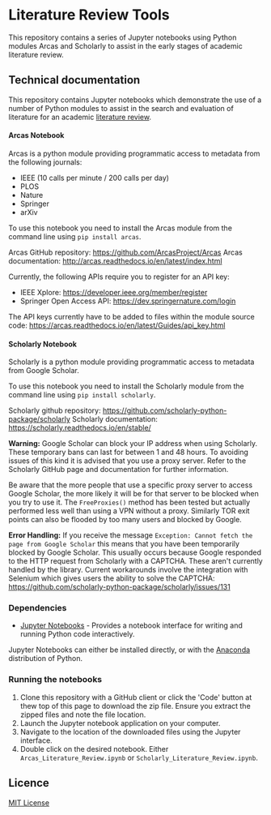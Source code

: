 # Literature Review Tools
This repository contains a series of Jupyter notebooks using Python modules Arcas and Scholarly to assist in the early stages of academic literature review.

## Technical documentation

This repository contains Jupyter notebooks which demonstrate the use of a number of Python modules to assist in the search and evaluation of literature for an academic [literature review](https://www.scribbr.com/dissertation/literature-review/).

#### Arcas Notebook

Arcas is a python module providing programmatic access to metadata from the following journals:

- IEEE (10 calls per minute / 200 calls per day)
- PLOS
- Nature
- Springer
- arXiv

To use this notebook you need to install the Arcas module from the command line using `pip install arcas`.

Arcas GitHub repository: https://github.com/ArcasProject/Arcas
Arcas documentation: http://arcas.readthedocs.io/en/latest/index.html

Currently, the following APIs require you to register for an API key:

- IEEE Xplore: https://developer.ieee.org/member/register
- Springer Open Access API: https://dev.springernature.com/login

The API keys currently have to be added to files within the module source code: https://arcas.readthedocs.io/en/latest/Guides/api_key.html

#### Scholarly Notebook

Scholarly is a python module providing programmatic access to metadata from Google Scholar.

To use this notebook you need to install the Scholarly module from the command line using `pip install scholarly`.

Scholarly github repository: https://github.com/scholarly-python-package/scholarly
Scholarly documentation: https://scholarly.readthedocs.io/en/stable/

**Warning:** Google Scholar can block your IP address when using Scholarly. These temporary bans can last for between 1 and 48 hours. To avoiding issues of this kind it is advised that you use a proxy server. Refer to the Scholarly GitHub page and documentation for further information.

Be aware that the more people that use a specific proxy server to access Google Scholar, the more likely it will be for that server to be blocked when you try to use it. The `FreeProxies()` method has been tested but actually performed less well than using a VPN without a proxy. Similarly TOR exit points can also be flooded by too many users and blocked by Google.

**Error Handling:** If you receive the message `Exception: Cannot fetch the page from Google Scholar` this means that you have been temporarily blocked by Google Scholar. This usually occurs because Google responded to the HTTP request from Scholarly with a CAPTCHA. These aren't currently handled by the library. Current workarounds involve the integration with Selenium which gives users the ability to solve the CAPTCHA: https://github.com/scholarly-python-package/scholarly/issues/131

### Dependencies

- [Jupyter Notebooks](https://jupyter.org/) - Provides a notebook interface for writing and running Python code interactively.

Jupyter Notebooks can either be installed directly, or with the [Anaconda](https://www.anaconda.com/) distribution of Python. 

### Running the notebooks

1. Clone this repository with a GitHub client or click the 'Code' button at thew top of this page to download the zip file. Ensure you extract the zipped files and note the file location.
2. Launch the Jupyter notebook application on your computer.
3. Navigate to the location of the downloaded files using the Jupyter interface.
4. Double click on the desired notebook. Either `Arcas_Literature_Review.ipynb` or `Scholarly_Literature_Review.ipynb`.

## Licence

[MIT License](LICENCE)
